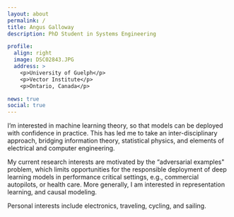 ```yaml
---
layout: about
permalink: /
title: Angus Galloway
description: PhD Student in Systems Engineering

profile:
  align: right
  image: DSC02843.JPG
  address: >
    <p>University of Guelph</p>
    <p>Vector Institute</p>
    <p>Ontario, Canada</p>

news: true
social: true
---
```


I’m interested in machine learning theory, so that models can be deployed
with confidence in practice.
This has led me to take an inter-disciplinary approach, bridging
information theory, statistical physics, and elements of electrical and computer engineering.

My current research interests are motivated by the “adversarial examples" problem,
which limits opportunities for the responsible deployment of deep learning models
in performance critical settings, e.g., commercial autopilots, or health care.
More generally, I am interested in representation learning, and causal modeling.

Personal interests include electronics, traveling, cycling,
and sailing.
